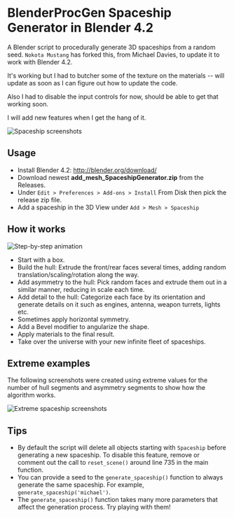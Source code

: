# BlenderProcGen Spaceship Generator in Blender 4.2

A Blender script to procedurally generate 3D spaceships from a random seed. `Nokota Mustang` has forked this, from Michael Davies, to update it to work with Blender 4.2.

It's working but I had to butcher some of the texture on the materials -- will update as soon as I can figure out how to update the code.

Also I had to disable the input controls for now, should be able to get that working soon.

I will add new features when I get the hang of it.

![Spaceship screenshots](https://raw.githubusercontent.com/a1studmuffin/SpaceshipGenerator/master/screenshots/spaceships_grid.jpg)

## Usage

- Install Blender 4.2: <http://blender.org/download/>
- Download newest **add_mesh_SpaceshipGenerator.zip** from the Releases.
- Under `Edit > Preferences > Add-ons > Install` From Disk then pick the release zip file.
- Add a spaceship in the 3D View under `Add > Mesh > Spaceship`

## How it works

![Step-by-step animation](https://raw.githubusercontent.com/a1studmuffin/SpaceshipGenerator/master/screenshots/step-by-step-animation.gif)

- Start with a box.
- Build the hull: Extrude the front/rear faces several times, adding random translation/scaling/rotation along the way.
- Add asymmetry to the hull: Pick random faces and extrude them out in a similar manner, reducing in scale each time.
- Add detail to the hull: Categorize each face by its orientation and generate details on it such as engines, antenna, weapon turrets, lights etc.
- Sometimes apply horizontal symmetry.
- Add a Bevel modifier to angularize the shape.
- Apply materials to the final result.
- Take over the universe with your new infinite fleet of spaceships.

## Extreme examples

The following screenshots were created using extreme values for the number of hull segments and asymmetry segments to show how the algorithm works.

![Extreme spaceship screenshots](https://raw.githubusercontent.com/a1studmuffin/SpaceshipGenerator/master/screenshots/extreme_examples.jpg)

## Tips

- By default the script will delete all objects starting with `Spaceship` before generating a new spaceship. To disable this feature, remove or comment out the call to `reset_scene()` around line 735 in the main function.
- You can provide a seed to the `generate_spaceship()` function to always generate the same spaceship. For example, `generate_spaceship('michael')`.
- The `generate_spaceship()` function takes many more parameters that affect the generation process. Try playing with them!
